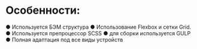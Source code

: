# Особенности:
● Используется БЭМ структура
● Использование Flexbox и сетки Grid.
● Используется препроцессор SCSS
● для сборки используется GULP
● Полная адаптация под все виды устройств

 

